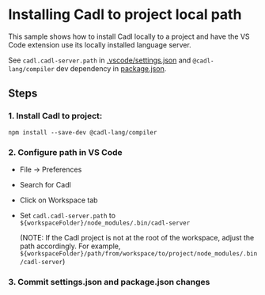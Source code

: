 # Installing Cadl to project local path

This sample shows how to install Cadl locally to a project and have the VS Code
extension use its locally installed language server.

See `cadl.cadl-server.path` in [.vscode/settings.json](.vscode/settings.json) and
`@cadl-lang/compiler` dev dependency in [package.json](package.json).

## Steps

### 1. Install Cadl to project:

```
npm install --save-dev @cadl-lang/compiler
```

### 2. Configure path in VS Code

- File -> Preferences
- Search for Cadl
- Click on Workspace tab
- Set `cadl.cadl-server.path` to `${workspaceFolder}/node_modules/.bin/cadl-server`

  (NOTE: If the Cadl project is not at the root of the workspace, adjust the path accordingly.
  For example, `${workspaceFolder}/path/from/workspace/to/project/node_modules/.bin/cadl-server`)

### 3. Commit settings.json and package.json changes
